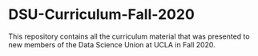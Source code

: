 # DSU-Curriculum-Fall-2020
This repository contains all the curriculum material that was presented to new members of the Data Science Union at UCLA in Fall 2020.
